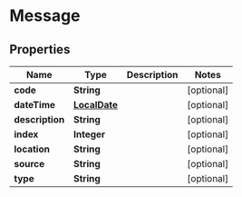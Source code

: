 

# Message


## Properties

| Name | Type | Description | Notes |
|------------ | ------------- | ------------- | -------------|
|**code** | **String** |  |  [optional] |
|**dateTime** | [**LocalDate**](LocalDate.md) |  |  [optional] |
|**description** | **String** |  |  [optional] |
|**index** | **Integer** |  |  [optional] |
|**location** | **String** |  |  [optional] |
|**source** | **String** |  |  [optional] |
|**type** | **String** |  |  [optional] |



